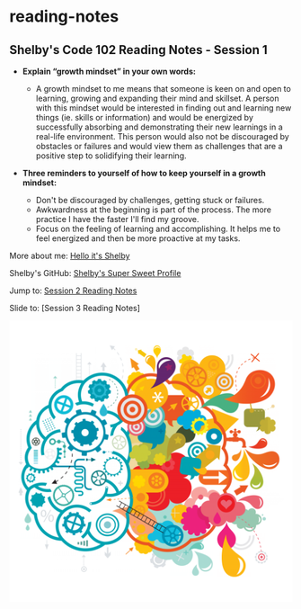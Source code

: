 # reading-notes
## Shelby's Code 102 Reading Notes - Session 1
- **Explain “growth mindset” in your own words:**
  - A growth mindset to me means that someone is keen on and open to learning, growing and expanding their mind and skillset. A person with this mindset would be interested in finding out and learning new things (ie. skills or information) and would be energized by successfully absorbing and demonstrating their new learnings in a real-life environment. This person would also not be discouraged by obstacles or failures and would view them as challenges that are a positive step to solidifying their learning.


- **Three reminders to yourself of how to keep yourself in a growth mindset:**
  - Don't be discouraged by challenges, getting stuck or failures.
  - Awkwardness at the beginning is part of the process. The more practice I have the faster I'll find my groove. 
  - Focus on the feeling of learning and accomplishing. It helps me to feel energized and then be more proactive at my tasks. 
 
More about me: [Hello it's Shelby](https://shelbyharner.github.io/Hello-its-Shelby/)

Shelby's GitHub: [Shelby's Super Sweet Profile](https://github.com/shelbyharner)
 
Jump to: [Session 2 Reading Notes](Read2-The-Coders-Computer.md)

Slide to: [Session 3 Reading Notes]
 
![Creative Brain](kissclipart-creative-writing-brain-clipart-your-creative-brain-9c3d599ecf90dda4.png)
